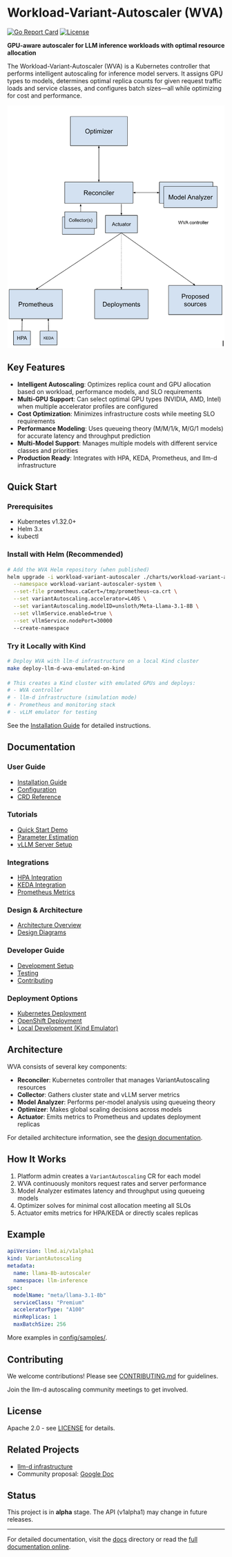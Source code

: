 # Workload-Variant-Autoscaler (WVA)

[![Go Report Card](https://goreportcard.com/badge/github.com/llm-d-incubation/workload-variant-autoscaler)](https://goreportcard.com/report/github.com/llm-d-incubation/workload-variant-autoscaler)
[![License](https://img.shields.io/badge/License-Apache%202.0-blue.svg)](LICENSE)

**GPU-aware autoscaler for LLM inference workloads with optimal resource allocation**

The Workload-Variant-Autoscaler (WVA) is a Kubernetes controller that performs intelligent autoscaling for inference model servers. It assigns GPU types to models, determines optimal replica counts for given request traffic loads and service classes, and configures batch sizes—all while optimizing for cost and performance.

![Architecture](docs/design/diagrams/inferno-WVA-design.png)

## Key Features

- **Intelligent Autoscaling**: Optimizes replica count and GPU allocation based on workload, performance models, and SLO requirements
- **Multi-GPU Support**: Can select optimal GPU types (NVIDIA, AMD, Intel) when multiple accelerator profiles are configured
- **Cost Optimization**: Minimizes infrastructure costs while meeting SLO requirements  
- **Performance Modeling**: Uses queueing theory (M/M/1/k, M/G/1 models) for accurate latency and throughput prediction
- **Multi-Model Support**: Manages multiple models with different service classes and priorities
- **Production Ready**: Integrates with HPA, KEDA, Prometheus, and llm-d infrastructure

## Quick Start

### Prerequisites

- Kubernetes v1.32.0+
- Helm 3.x
- kubectl

### Install with Helm (Recommended)

```bash
# Add the WVA Helm repository (when published)
helm upgrade -i workload-variant-autoscaler ./charts/workload-variant-autoscaler \
  --namespace workload-variant-autoscaler-system \
  --set-file prometheus.caCert=/tmp/prometheus-ca.crt \
  --set variantAutoscaling.accelerator=L40S \
  --set variantAutoscaling.modelID=unsloth/Meta-Llama-3.1-8B \
  --set vllmService.enabled=true \
  --set vllmService.nodePort=30000
  --create-namespace
```

### Try it Locally with Kind

```bash
# Deploy WVA with llm-d infrastructure on a local Kind cluster
make deploy-llm-d-wva-emulated-on-kind

# This creates a Kind cluster with emulated GPUs and deploys:
# - WVA controller
# - llm-d infrastructure (simulation mode)
# - Prometheus and monitoring stack
# - vLLM emulator for testing
```

See the [Installation Guide](docs/user-guide/installation.md) for detailed instructions.

## Documentation

### User Guide
- [Installation Guide](docs/user-guide/installation.md)
- [Configuration](docs/user-guide/configuration.md)
- [CRD Reference](docs/user-guide/crd-reference.md)

### Tutorials
- [Quick Start Demo](docs/tutorials/demo.md)
- [Parameter Estimation](docs/tutorials/parameter-estimation.md)
- [vLLM Server Setup](docs/tutorials/vllm-samples.md)

### Integrations
- [HPA Integration](docs/integrations/hpa-integration.md)
- [KEDA Integration](docs/integrations/keda-integration.md)
- [Prometheus Metrics](docs/integrations/prometheus.md)

### Design & Architecture
- [Architecture Overview](docs/design/modeling-optimization.md)
- [Design Diagrams](docs/design/diagrams/)

### Developer Guide
- [Development Setup](docs/developer-guide/development.md)
- [Testing](docs/developer-guide/testing.md)
- [Contributing](CONTRIBUTING.md)

### Deployment Options
- [Kubernetes Deployment](deploy/kubernetes/README.md)
- [OpenShift Deployment](deploy/openshift/README.md)
- [Local Development (Kind Emulator)](deploy/kind-emulator/README.md)

## Architecture

WVA consists of several key components:

- **Reconciler**: Kubernetes controller that manages VariantAutoscaling resources
- **Collector**: Gathers cluster state and vLLM server metrics
- **Model Analyzer**: Performs per-model analysis using queueing theory
- **Optimizer**: Makes global scaling decisions across models
- **Actuator**: Emits metrics to Prometheus and updates deployment replicas

For detailed architecture information, see the [design documentation](docs/design/modeling-optimization.md).

## How It Works

1. Platform admin creates a `VariantAutoscaling` CR for each model
2. WVA continuously monitors request rates and server performance
3. Model Analyzer estimates latency and throughput using queueing models
4. Optimizer solves for minimal cost allocation meeting all SLOs
5. Actuator emits metrics for HPA/KEDA or directly scales replicas

## Example

```yaml
apiVersion: llmd.ai/v1alpha1
kind: VariantAutoscaling
metadata:
  name: llama-8b-autoscaler
  namespace: llm-inference
spec:
  modelName: "meta/llama-3.1-8b"
  serviceClass: "Premium"
  acceleratorType: "A100"
  minReplicas: 1
  maxBatchSize: 256
```

More examples in [config/samples/](config/samples/).

## Contributing

We welcome contributions! Please see [CONTRIBUTING.md](CONTRIBUTING.md) for guidelines.

Join the llm-d autoscaling community meetings to get involved.

## License

Apache 2.0 - see [LICENSE](LICENSE) for details.

## Related Projects

- [llm-d infrastructure](https://github.com/llm-d-incubation/llm-d-infra)
- Community proposal: [Google Doc](https://docs.google.com/document/d/1n6SAhloQaoSyF2k3EveIOerT-f97HuWXTLFm07xcvqk/edit)

## Status

This project is in **alpha** stage. The API (v1alpha1) may change in future releases.

---

For detailed documentation, visit the [docs](docs/) directory or read the [full documentation online](#).
